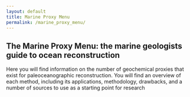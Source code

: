 ```yaml
---
layout: default
title: Marine Proxy Menu
permalink: /marine_proxy_menu/
---
```

## The Marine Proxy Menu: the marine geologists guide to ocean reconstruction

Here you will find information on the number of geochemical proxies that exist for paleoceanographic reconstruction.  You will find an overview of each method, including its applications, methodology, drawbacks, and a number of sources to use as a starting point for research
